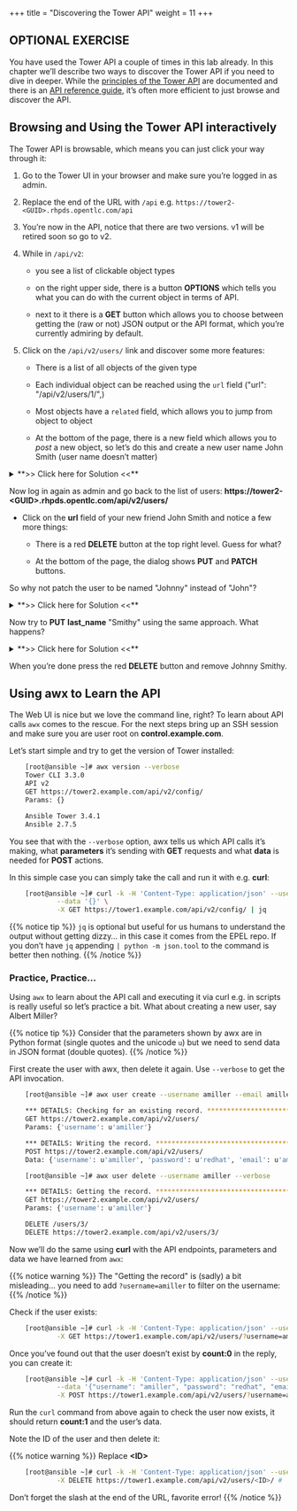 +++
title = "Discovering the Tower API"
weight = 11
+++

## OPTIONAL EXERCISE

You have used the Tower API a couple of times in this lab already. In
this chapter we’ll describe two ways to discover the Tower API if you
need to dive in deeper. While the [principles of the Tower
API](https://docs.ansible.com/ansible-tower/latest/html/towerapi/index.html)
are documented and there is an [API reference
guide](https://docs.ansible.com/ansible-tower/latest/html/towerapi/api_ref.html#/),
it’s often more efficient to just browse and discover the API.

## Browsing and Using the Tower API interactively

The Tower API is browsable, which means you can just click your way
through it:

1.  Go to the Tower UI in your browser and make sure you’re logged in as
    admin.

2.  Replace the end of the URL with `/api` e.g.
    `https://tower2-<GUID>.rhpds.opentlc.com/api`

3.  You’re now in the API, notice that there are two versions. v1 will
    be retired soon so go to v2.

4.  While in `/api/v2`:

      - you see a list of clickable object types

      - on the right upper side, there is a button **OPTIONS** which
        tells you what you can do with the current object in terms of
        API.

      - next to it there is a **GET** button which allows you to choose
        between getting the (raw or not) JSON output or the API format,
        which you’re currently admiring by default.

5.  Click on the `/api/v2/users/` link and discover some more features:

      - There is a list of all objects of the given type

      - Each individual object can be reached using the `url` field
        ("url": "/api/v2/users/1/",)

      - Most objects have a `related` field, which allows you to jump
        from object to object

      - At the bottom of the page, there is a new field which allows you
        to *post* a new object, so let’s do this and create a new user
        name John Smith (user name doesn’t matter)


<details><summary>**>> Click here for Solution <<**</summary>
<p>
The JSON should roughly look like this:
```JSON
    {
        "username": "jsmith",
        "first_name": "John",
        "last_name": "Smith",
        "email": "jsmith@example.com",
        "is_superuser": false,
        "is_system_auditor": false,
        "password": "redhat"
    }
```
and the result should be a 201 telling you about your success. You can
log-in with the password and see that you see… nothing, because you have
no rights.
</p>
</details>

Now log in again as admin and go back to the list of users:
**https://tower2-&lt;GUID&gt;.rhpds.opentlc.com/api/v2/users/**

  - Click on the **url** field of your new friend John Smith and notice
    a few more things:

      - There is a red **DELETE** button at the top right level. Guess
        for what?

      - At the bottom of the page, the dialog shows **PUT** and
        **PATCH** buttons.

So why not patch the user to be named "Johnny" instead of "John"?

<details><summary>**>> Click here for Solution <<**</summary>
<p>
Add this to the **CONTENT** field:
```JSON
    {
        "first_name": "Johnny"
    }
```
And press the **PATCH** button.
</p>
</details>

Now try to **PUT** **last\_name** "Smithy" using the same approach. What
happens?

<details><summary>**>> Click here for Solution <<**</summary>
<p>
Enter this into the **CONTENT** field and press **PUT**:
```JSON
    {
        "last_name": "Smithy"
    }
```
This will fail. In the case of **PUT** you need to enter all mandatory
fields, even if you don’t want to modify them:
```JSON
    {
        "username": "jsmith",
        "last_name": "Smithy"
    }
```
</p>
</details>

When you’re done press the red **DELETE** button and remove Johnny
Smithy.

## Using awx to Learn the API

The Web UI is nice but we love the command line, right? To learn about
API calls `awx` comes to the rescue. For the next steps bring up an
SSH session and make sure you are user root on **control.example.com**.

Let’s start simple and try to get the version of Tower installed:

```bash
    [root@ansible ~]# awx version --verbose
    Tower CLI 3.3.0
    API v2
    GET https://tower2.example.com/api/v2/config/
    Params: {}

    Ansible Tower 3.4.1
    Ansible 2.7.5
```

You see that with the `--verbose` option, awx tells us which API
calls it’s making, what **parameters** it’s sending with **GET**
requests and what **data** is needed for **POST** actions.

In this simple case you can simply take the call and run it with e.g.
**curl**:

```bash
    [root@ansible ~]# curl -k -H 'Content-Type: application/json' --user admin:MYSECRETPWD \
            --data '{}' \
            -X GET https://tower1.example.com/api/v2/config/ | jq
```

{{% notice tip %}}
`jq` is optional but useful for us humans to understand the output without getting dizzy… in this case it comes from the EPEL repo. If you don’t have `jq` appending `| python -m json.tool` to the command is better then nothing.
{{% /notice %}}

### Practice, Practice…

Using `awx` to learn about the API call and executing it via curl
e.g. in scripts is really useful so let’s practice a bit. What about
creating a new user, say Albert Miller?

{{% notice tip %}}
Consider that the parameters shown by awx are in Python format (single quotes and the unicode `u`) but we need to send data in JSON format (double quotes).
{{% /notice %}}

First create the user with awx, then delete it again. Use
`--verbose` to get the API invocation.

```bash
    [root@ansible ~]# awx user create --username amiller --email amiller@example.com --password redhat --verbose

    *** DETAILS: Checking for an existing record. *********************************
    GET https://tower2.example.com/api/v2/users/
    Params: {'username': u'amiller'}

    *** DETAILS: Writing the record. **********************************************
    POST https://tower2.example.com/api/v2/users/
    Data: {'username': u'amiller', 'password': u'redhat', 'email': u'amiller@example.com'}

    [root@ansible ~]# awx user delete --username amiller --verbose

    *** DETAILS: Getting the record. **********************************************
    GET https://tower2.example.com/api/v2/users/
    Params: {'username': u'amiller'}

    DELETE /users/3/
    DELETE https://tower2.example.com/api/v2/users/3/
```

Now we’ll do the same using **curl** with the API endpoints, parameters
and data we have learned from `awx`:

{{% notice warning %}}
The "Getting the record" is (sadly) a bit misleading… you need to add `?username=amiller` to filter on the username:
{{% /notice %}}

Check if the user exists:

```bash
    [root@ansible ~]# curl -k -H 'Content-Type: application/json' --user admin:MYSECRETPWD \
            -X GET https://tower1.example.com/api/v2/users/?username=amiller
```

Once you’ve found out that the user doesn’t exist by **count:0** in the
reply, you can create it:

```bash
    [root@ansible ~]# curl -k -H 'Content-Type: application/json' --user admin:MYSECRETPWD \
            --data '{"username": "amiller", "password": "redhat", "email": "amiller@example.com"}' \
            -X POST https://tower1.example.com/api/v2/users/?username=amiller
```

Run the `curl` command from above again to check the user now exists, it
should return **count:1** and the user’s data.

Note the ID of the user and then delete it:

{{% notice warning %}}
Replace **&lt;ID&gt;**
```bash
    [root@ansible ~]# curl -k -H 'Content-Type: application/json' --user admin:MYSECRETPWD \
            -X DELETE https://tower1.example.com/api/v2/users/<ID>/ #
```
Don’t forget the slash at the end of the URL, favorite error\!
{{% /notice %}}

